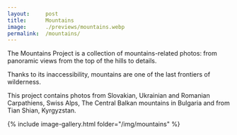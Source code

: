 ```yaml
---
layout:     post
title:      Mountains
image:      ./previews/mountains.webp
permalink:  /mountains/
---
```

The Mountains Project is a collection of mountains-related photos: from panoramic views from the top of the hills to details.

Thanks to its inaccessibility, mountains are one of the last frontiers of wilderness.

This project contains photos from Slovakian, Ukrainian and Romanian Carpathiens, Swiss Alps, The Central Balkan mountains in Bulgaria and from Tian Shian, Kyrgyzstan.

<div class="row">
    <article class="article col col-12 col-t-12">
    {% include image-gallery.html folder="/img/mountains" %}
    </article>
</div>
